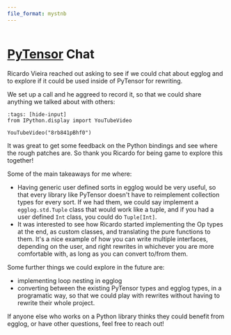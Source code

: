 ```yaml
---
file_format: mystnb
---
```


```{post} 2023-11-17

```

# [PyTensor](https://github.com/pymc-devs/pytensor) Chat

Ricardo Vieira reached out asking to see if we could chat about egglog and to explore if it could be used inside
of PyTensor for rewriting.

We set up a call and he aggreed to record it, so that we could share anything we talked about with others:

```{code-cell} python
:tags: [hide-input]
from IPython.display import YouTubeVideo

YouTubeVideo("8rb841pBhf0")
```

It was great to get some feedback on the Python bindings and see where the rough patches are. So thank you Ricardo for
being game to explore this together!

Some of the main takeaways for me where:

- Having generic user defined sorts in egglog would be very useful, so that every library like PyTensor doesn't
  have to reimplement collection types for every sort. If we had them, we could say implement a `egglog.std.Tuple`
  class that would work like a tuple, and if you had a user defined `Int` class, you could do `Tuple[Int]`.
- It was interested to see how Ricardo started implementing the Op types at the end, as custom classes, and translating
  the pure functions to them. It's a nice example of how you can write multiple interfaces, depending on the user,
  and right rewrites in whichever you are more comfortable with, as long as you can convert to/from them.

Some further things we could explore in the future are:

- implementing loop nesting in egglog
- converting between the existing PyTensor types and egglog types, in a programatic way, so that we could play with rewrites
  without having to rewrite their whole project.

If anyone else who works on a Python library thinks they could benefit from egglog, or have other questions, feel free
to reach out!
